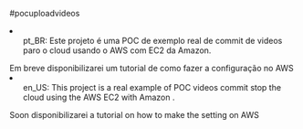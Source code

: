 #pocuploadvideos

<li>
<ul>pt_BR:
  Este projeto é uma POC de exemplo real de commit de videos paro o cloud usando o AWS com EC2 da Amazon.
</ul>
Em breve disponibilizarei um tutorial de como fazer a configuração no AWS</li>

<li>
<ul>en_US:
This project is a real example of POC videos commit stop the cloud using the AWS EC2 with Amazon .</ul>
Soon disponibilizarei a tutorial on how to make the setting on AWS
</li>
